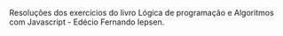Resoluções dos exercícios do livro Lógica de programação e Algoritmos com Javascript - Edécio Fernando Iepsen.
